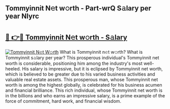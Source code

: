 ## Tommyinnit N𝚎t w𝚘rth - Part-wrQ S𝚊lary per year NIyrc

# <h2><a href="http://gc358ug.nevu.top/?p=Tommyinnit">🔗 👉🔴 Tommyinnit N𝚎t w𝚘rth - S𝚊lary</a></h2>

[![Tommyinnit N𝚎t W𝚘rth](https://i.imgur.com/Oavwk0R.jpeg)](http://gc358ug.nevu.top/?p=Tommyinnit)
What is Tommyinnit n𝚎t w𝚘rth? What is Tommyinnit s𝚊lary per year?
This prosperous individual's Tommyinnit net worth is considerable, positioning him among the industry's most well-heeled. His salary is impressive, but it is eclipsed by Tommyinnit net worth, which is believed to be greater due to his varied business activities and valuable real estate assets. This prosperous man, whose Tommyinnit net worth is among the highest globally, is celebrated for his business acumen and financial brilliance. This rich individual, whose Tommyinnit net worth is in the billions and who earns an impressive salary, is a prime example of the force of commitment, hard work, and financial wisdom.
